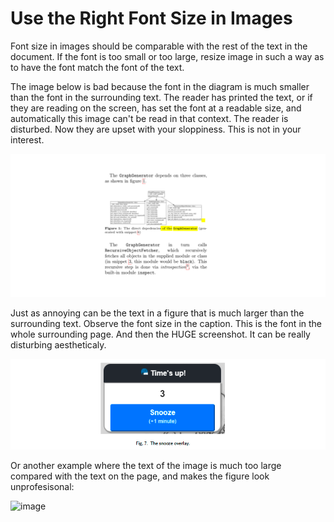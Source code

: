 



# Use the Right Font Size in Images

Font size in images should be comparable with the rest of the text in the document. 
If the font is too small or too large, resize image in such a way as to have the font match the font of the text. 

The image below is bad because the font in the diagram is much smaller than the font in the surrounding text. The reader has printed the text, or if they are reading on the screen, has set the font at a readable size, and automatically this image can't be read in that context. The reader is disturbed. Now they are upset with your sloppiness. This is not in your interest. 

![](img/image-with-very-small-font.png)

Just as annoying can be the text in a figure that is much larger than the surrounding text. Observe the font size in the caption. This is the font in the whole surrounding page. And then the HUGE screenshot. It can be really disturbing aestheticaly. 

![](img/image-with-very-large-font.png)


Or another example where the text of the image is much too large compared with the text on the page, and makes the figure look unprofesisonal: 

<img width="1065" alt="image" src="https://github.com/user-attachments/assets/d7887642-c664-49ce-af02-8a3ce57f5ffe" />
